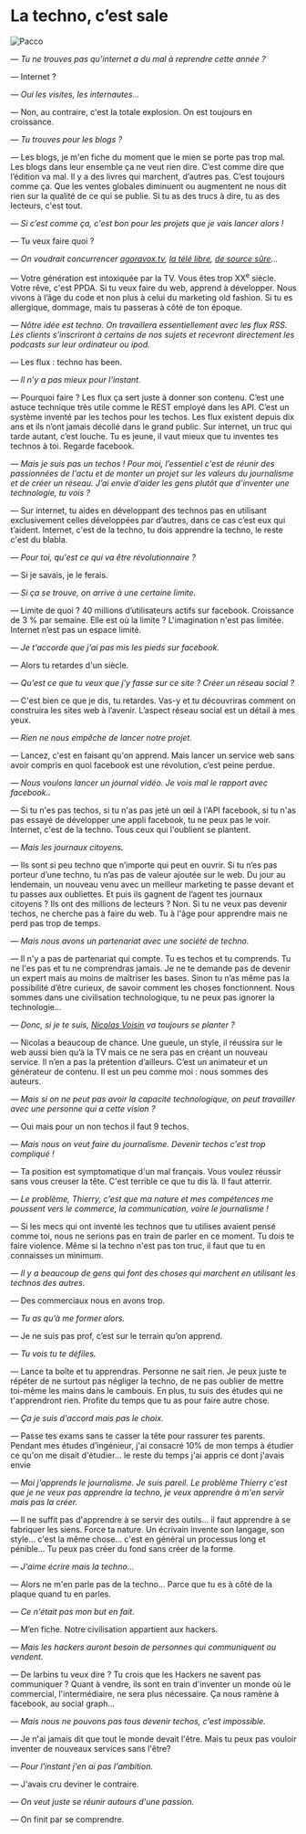 # La techno, c’est sale



![Pacco](https://tcrouzet.com/images_tc/2007/09/20070924pacco.gif)

*— Tu ne trouves pas qu’internet a du mal à reprendre cette année ?*

— Internet ?

*— Oui les visites, les internautes…*

— Non, au contraire, c'est la totale explosion. On est toujours en croissance.

*— Tu trouves pour les blogs ?*

— Les blogs, je m'en fiche du moment que le mien se porte pas trop mal. Les blogs dans leur ensemble ça ne veut rien dire. C’est comme dire que l’édition va mal. Il y a des livres qui marchent, d’autres pas. C’est toujours comme ça. Que les ventes globales diminuent ou augmentent ne nous dit rien sur la qualité de ce qui se publie. Si tu as des trucs à dire, tu as des lecteurs, c'est tout.

*— Si c’est comme ça, c'est bon pour les projets que je vais lancer alors !*

— Tu veux faire quoi ?

*— On voudrait concurrencer* [*agoravox.tv*](http://agoravox.tv/)*,* [*la télé libre*](http://www.latelelibre.fr/)*,* [*de source sûre*](http://desourcesure.com)*…*

— Votre génération est intoxiquée par la TV. Vous êtes trop XX<sup>e</sup> siècle. Votre rêve, c'est PPDA. Si tu veux faire du web, apprend à développer. Nous vivons à l’âge du code et non plus à celui du marketing old fashion. Si tu es allergique, dommage, mais tu passeras à côté de ton époque.

*— Nôtre idée est techno. On travaillera essentiellement avec les flux RSS. Les clients s'inscriront à certains de nos sujets et recevront directement les podcasts sur leur ordinateur ou ipod.*

— Les flux : techno has been.

*— Il n’y a pas mieux pour l'instant.*

— Pourquoi faire ? Les flux ça sert juste à donner son contenu. C’est une astuce technique très utile comme le REST employé dans les API. C’est un système inventé par les techos pour les techos. Les flux existent depuis dix ans et ils n’ont jamais décollé dans le grand public. Sur internet, un truc qui tarde autant, c’est louche. Tu es jeune, il vaut mieux que tu inventes tes technos à toi. Regarde facebook.

*— Mais je suis pas un techos ! Pour moi, l’essentiel c'est de réunir des passionnées de l'actu et de monter un projet sur les valeurs du journalisme et de créer un réseau. J’ai envie d’aider les gens plutôt que d'inventer une technologie, tu vois ?*

— Sur internet, tu aides en développant des technos pas en utilisant exclusivement celles développées par d’autres, dans ce cas c’est eux qui t’aident. Internet, c'est de la techno, tu dois apprendre la techno, le reste c'est du blabla.

*— Pour toi, qu'est ce qui va être révolutionnaire ?*

— Si je savais, je le ferais.

*— Si ça se trouve, on arrive à une certaine limite.*

— Limite de quoi ? 40 millions d’utilisateurs actifs sur facebook. Croissance de 3 % par semaine. Elle est où la limite ? L'imagination n'est pas limitée. Internet n’est pas un espace limité.

*— Je t'accorde que j'ai pas mis les pieds sur facebook.*

— Alors tu retardes d'un siècle.

*— Qu'est ce que tu veux que j'y fasse sur ce site ? Créer un réseau social ?*

— C'est bien ce que je dis, tu retardes. Vas-y et tu découvriras comment on construira les sites web à l’avenir. L’aspect réseau social est un détail à mes yeux.

*— Rien ne nous empêche de lancer notre projet.*

— Lancez, c'est en faisant qu'on apprend. Mais lancer un service web sans avoir compris en quoi facebook est une révolution, c’est peine perdue.

*— Nous voulons lancer un journal vidéo. Je vois mal le rapport avec facebook..*

— Si tu n'es pas techos, si tu n'as pas jeté un œil à l'API facebook, si tu n'as pas essayé de développer une appli facebook, tu ne peux pas le voir. Internet, c'est de la techno. Tous ceux qui l'oublient se plantent.

*— Mais les journaux citoyens.*

— Ils sont si peu techno que n’importe qui peut en ouvrir. Si tu n’es pas porteur d’une techno, tu n’as pas de valeur ajoutée sur le web. Du jour au lendemain, un nouveau venu avec un meilleur marketing te passe devant et tu passes aux oubliettes. Et puis ils gagnent de l’agent tes journaux citoyens ? Ils ont des millions de lecteurs ? Non. Si tu ne veux pas devenir techos, ne cherche pas à faire du web. Tu à l'âge pour apprendre mais ne perd pas trop de temps.

*— Mais nous avons un partenariat avec une société de techno.*

— Il n'y a pas de partenariat qui compte. Tu es techos et tu comprends. Tu ne l'es pas et tu ne comprendras jamais. Je ne te demande pas de devenir un expert mais au moins de maîtriser les bases. Sinon tu n’as même pas la possibilité d’être curieux, de savoir comment les choses fonctionnent. Nous sommes dans une civilisation technologique, tu ne peux pas ignorer la technologie...

*— Donc, si je te suis,* [*Nicolas Voisin*](http://www.nuesblog.com/) *va toujours se planter ?*

— Nicolas a beaucoup de chance. Une gueule, un style, il réussira sur le web aussi bien qu’à la TV mais ce ne sera pas en créant un nouveau service. Il n’en a pas la prétention d’ailleurs. C’est un animateur et un générateur de contenu. Il est un peu comme moi : nous sommes des auteurs.

*— Mais si on ne peut pas avoir la capacité technologique, on peut travailler avec une personne qui a cette vision ?*

— Oui mais pour un non techos il faut 9 techos.

*— Mais nous on veut faire du journalisme. Devenir techos c'est trop compliqué !*

— Ta position est symptomatique d'un mal français. Vous voulez réussir sans vous creuser la tête. C'est terrible ce que tu dis là. Il faut atterrir.

*— Le problème, Thierry, c'est que ma nature et mes compétences me poussent vers le commerce, la communication, voire le journalisme !*

— Si les mecs qui ont inventé les technos que tu utilises avaient pensé comme toi, nous ne serions pas en train de parler en ce moment. Tu dois te faire violence. Même si la techno n'est pas ton truc, il faut que tu en connaisses un minimum.

*— Il y a beaucoup de gens qui font des choses qui marchent en utilisant les technos des autres.*

— Des commerciaux nous en avons trop.

*— Tu as qu’à me former alors.*

— Je ne suis pas prof, c’est sur le terrain qu’on apprend.

*— Tu vois tu te défiles.*

— Lance ta boîte et tu apprendras. Personne ne sait rien. Je peux juste te répéter de ne surtout pas négliger la techno, de ne pas oublier de mettre toi-même les mains dans le cambouis. En plus, tu suis des études qui ne t'apprendront rien. Profite du temps que tu as pour faire autre chose.

*— Ça je suis d'accord mais pas le choix.*

— Passe tes exams sans te casser la tête pour rassurer tes parents. Pendant mes études d’ingénieur, j'ai consacré 10% de mon temps à étudier ce qu'on me disait d'étudier... le reste du temps j'ai appris ce dont j'avais envie

*— Moi j'apprends le journalisme. Je suis pareil. Le problème Thierry c'est que je ne veux pas apprendre la techno, je veux apprendre à m'en servir mais pas la créer.*

— Il ne suffit pas d'apprendre à se servir des outils... il faut apprendre à se fabriquer les siens. Force ta nature. Un écrivain invente son langage, son style... c'est la même chose... c'est en général un processus long et pénible... Tu peux pas créer du fond sans créer de la forme.

*— J'aime écrire mais la techno...*

— Alors ne m'en parle pas de la techno… Parce que tu es à côté de la plaque quand tu en parles.

*— Ce n'était pas mon but en fait.*

— M’en fiche. Notre civilisation appartient aux hackers.

*— Mais les hackers auront besoin de personnes qui communiquent ou vendent.*

— De larbins tu veux dire ? Tu crois que les Hackers ne savent pas communiquer ? Quant à vendre, ils sont en train d'inventer un monde où le commercial, l'intermédiaire, ne sera plus nécessaire. Ça nous ramène à facebook, au social graph...

*— Mais nous ne pouvons pas tous devenir techos, c'est impossible.*

— Je n'ai jamais dit que tout le monde devait l'être. Mais tu peux pas vouloir inventer de nouveaux services sans l'être?

*— Pour l'instant j'en ai pas l'ambition.*

— J'avais cru deviner le contraire.

*— On veut juste se réunir autours d'une passion.*

— On finit par se comprendre.